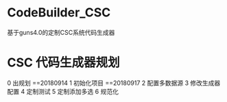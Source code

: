 # CodeBuilder_CSC
基于guns4.0的定制CSC系统代码生成器


# CSC 代码生成器规划
0 出规划  ==20180914
1 初始化项目 ==20180917
2 配置多数据源
3 修改生成器配置
4 定制测试
5 定制添加多选
6 规范化

